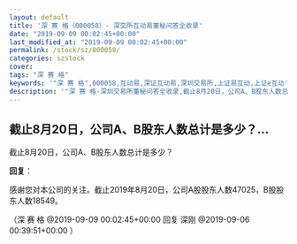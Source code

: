 ```yaml
---
layout: default
title: '深 赛 格（000058）- 深交所互动易董秘问答全收录'
date: "2019-09-09 00:02:45+00:00"
last_modified_at: "2019-09-09 00:02:45+00:00"
permalink: /stock/sz/000058/
categories: szstock
cover: 
tags: "深 赛 格"
keywords: '"深 赛 格",000058,互动易,深证互动易,深圳交易所,上证易互动,上证e互动'
description: '"深 赛 格-深圳交易所董秘问答全收录,截止8月20日，公司A、B股东人数总计是多少？"'
---
```


## 截止8月20日，公司A、B股东人数总计是多少？...

截止8月20日，公司A、B股东人数总计是多少？

**回复**：

感谢您对本公司的关注。截止2019年8月20日，公司A股股东人数47025，B股股东人数18549。 

（深 赛 格  @2019-09-09 00:02:45+00:00 回复 深刚  @2019-09-06 00:39:51+00:00 ）

